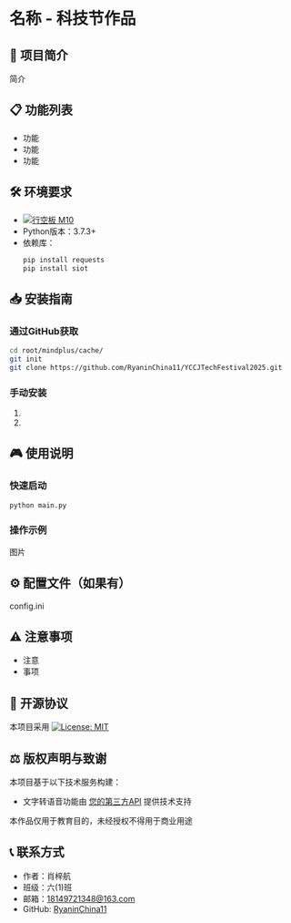 # 名称 - 科技节作品

## 🚀 项目简介
简介

## 📋 功能列表
- 功能
- 功能
- 功能

## 🛠️ 环境要求
- [![行空板 M10](https://img.shields.io/badge/%E8%A1%8C%E7%A9%BA%E6%9D%BF-M10-blue)](https://unihiker.com.cn/products/m10)
- Python版本：3.7.3+
- 依赖库：
  ```bash
  pip install requests
  pip install siot
  ```

## 📥 安装指南
### 通过GitHub获取
```bash
cd root/mindplus/cache/
git init
git clone https://github.com/RyaninChina11/YCCJTechFestival2025.git
```

### 手动安装
1.
2.

## 🎮 使用说明
### 快速启动
```bash
python main.py
```
### 操作示例
图片

## ⚙️ 配置文件（如果有）
config.ini

## ⚠️ 注意事项
- 注意
- 事项

## 📜 开源协议
本项目采用 [![License: MIT](https://img.shields.io/badge/License-MIT-yellow.svg)](https://github.com/RyaninChina11/YCCJTechFestival2025/blob/main/LICENSE)

## ⚖️ 版权声明与致谢
本项目基于以下技术服务构建：
- 文字转语音功能由 [您的第三方API](about:blank) 提供技术支持

本作品仅用于教育目的，未经授权不得用于商业用途

## 📞 联系方式
- 作者：肖梓航
- 班级：六(1)班
- 邮箱：18149721348@163.com
- GitHub: [RyaninChina11](https://github.com/RyaninChina11)
